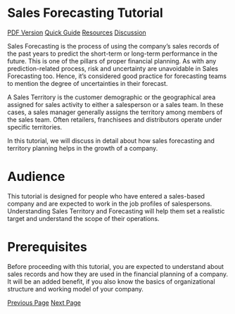 # Sales Forecasting Tutorial
[PDF Version](../sales_forecasting/sales_forecasting_pdf_version.md)
[Quick Guide](../sales_forecasting/sales_forecasting_quick_guide.md)
[Resources](../sales_forecasting/sales_forecasting_useful_resources.md)
[Discussion](../sales_forecasting/sales_forecasting_discussion.md)

Sales Forecasting is the process of using the company’s sales records of the past years to predict the short-term or long-term performance in the future. This is one of the pillars of proper financial planning. As with any prediction-related process, risk and uncertainty are unavoidable in Sales Forecasting too. Hence, it’s considered good practice for forecasting teams to mention the degree of uncertainties in their forecast.

A Sales Territory is the customer demographic or the geographical area assigned for sales activity to either a salesperson or a sales team. In these cases, a sales manager generally assigns the territory among members of the sales team. Often retailers, franchisees and distributors operate under specific territories.

In this tutorial, we will discuss in detail about how sales forecasting and territory planning helps in the growth of a company.

# Audience
This tutorial is designed for people who have entered a sales-based company and are expected to work in the job profiles of salespersons. Understanding Sales Territory and Forecasting will help them set a realistic target and understand the scope of their operations.

# Prerequisites
Before proceeding with this tutorial, you are expected to understand about sales records and how they are used in the financial planning of a company. It will be an added benefit, if you also know the basics of organizational structure and working model of your company.


[Previous Page](../sales_forecasting/index.md) [Next Page](../sales_forecasting/sales_forecasting_introduction.md) 
